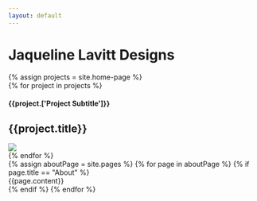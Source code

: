 ```yaml
---
layout: default
---
```

<div class="jl-wrapper">
  <div class="jl-projects">
    <h1>Jaqueline Lavitt Designs</h1>
    {% assign projects = site.home-page %}
    <div class="flex">
      {% for project in projects %}
        <div class="project-card">
          <a href="{{project.url}}"></a>
          <div class="project-subtitle">
            <h4>{{project.['Project Subtitle']}}</h4>
          </div>
          <div class="project-title">
            <h2>{{project.title}}</h2>
          </div>
          <img src="{{project.Image}}">
        </div>
      {% endfor %}
    </div>
  </div>
</div>
<div class="jl-about-wrapper">
  <div class="jl-about">
    {% assign aboutPage = site.pages %}
      {% for page in aboutPage %}
        {% if page.title == "About" %}
          <div class="centered eighty">
            <span class="h1">
              {{page.content}}
            </span>
          </div>
        {% endif %}
      {% endfor %}
  </div>
</div>
<div class="jl-wrapper">
  <div class="flex">
    <div class="left"></div><div class="right"></div>
  </div>
</div>
